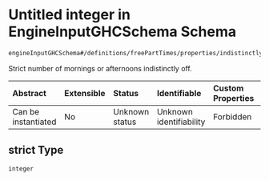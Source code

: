 # Untitled integer in EngineInputGHCSchema Schema

```txt
engineInputGHCSchema#/definitions/freePartTimes/properties/indistinctly/properties/strict
```

Strict number of mornings or afternoons indistinctly off.

| Abstract            | Extensible | Status         | Identifiable            | Custom Properties | Additional Properties | Access Restrictions | Defined In                                                        |
| :------------------ | :--------- | :------------- | :---------------------- | :---------------- | :-------------------- | :------------------ | :---------------------------------------------------------------- |
| Can be instantiated | No         | Unknown status | Unknown identifiability | Forbidden         | Allowed               | none                | [ghc.schema.json*](../out/ghc.schema.json "open original schema") |

## strict Type

`integer`
